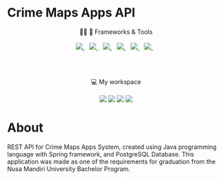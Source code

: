 # Crime Maps Apps API
<p align='center'>
  👩‍💻 🚀 Frameworks & Tools<br/><br/>
  <a href="https://www.java.com/en/">
    <img src="https://img.shields.io/badge/java-%23007396.svg?&style=for-the-badge&logo=java&logoColor=white" />
  </a>&nbsp;&nbsp;
  <a href="https://start.spring.io/">
    <img src="https://img.shields.io/badge/Spring-6DB33F?style=for-the-badge&logo=spring&logoColor=white" />
  </a>&nbsp;&nbsp;
  <a href="https://www.postgresql.org/">
    <img src="https://img.shields.io/badge/PostgreSQL-316192?style=for-the-badge&logo=postgresql&logoColor=white" />
  </a>&nbsp;&nbsp;
  <a href="https://www.jetbrains.com/idea/">
    <img src="https://img.shields.io/badge/IntelliJ_IDEA-000000.svg?style=for-the-badge&logo=intellij-idea&logoColor=white" />
  </a>&nbsp;&nbsp;
  <a href="https://www.postman.com/">
    <img src="https://img.shields.io/badge/Postman-FF6C37?style=for-the-badge&logo=Postman&logoColor=white" />
  </a>&nbsp;&nbsp;
  <a href="https://www.heroku.com/">
    <img src="https://img.shields.io/badge/Heroku-430098?style=for-the-badge&logo=heroku&logoColor=white" />
  </a>&nbsp;&nbsp;
</p>
<br/><br/>
<p align='center'>
  💻 My workspace<br/><br/>
  <img src="https://img.shields.io/badge/windows-%230078D6.svg?&style=for-the-badge&logo=windows&logoColor=white" />
  <img src="https://img.shields.io/badge/amd-Ryzen 3-%23FF160B.svg?&style=for-the-badge&logo=amd&logoColor=white" />
  <img src="https://img.shields.io/badge/RAM-12GB-%230071C5.svg?&style=for-the-badge&logoColor=white" />
  <img src="https://img.shields.io/badge/amd-Radeon Vega-%23ED1C24.svg?&style=for-the-badge&logo=amd&logoColor=white" />
</p>

# About
REST API for Crime Maps Apps System, created using Java programming language with Spring framework, and PostgreSQL Database. This application was made as one of the requirements for graduation from the Nusa Mandiri University Bachelor Program.
